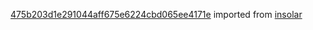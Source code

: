 [475b203d1e291044aff675e6224cbd065ee4171e](https://github.com/insolar/insolar/commit/475b203d1e291044aff675e6224cbd065ee4171e) imported from [insolar](https://github.com/insolar/insolar)
